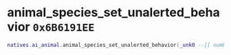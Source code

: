 # animal_species_set_unalerted_behavior `0x6B6191EE`

```lua
natives.ai_animal.animal_species_set_unalerted_behavior(_unk0 --[[ number ]], _unk1 --[[ number ]], _unk2 --[[ number ]], _unk3 --[[ number ]])
```